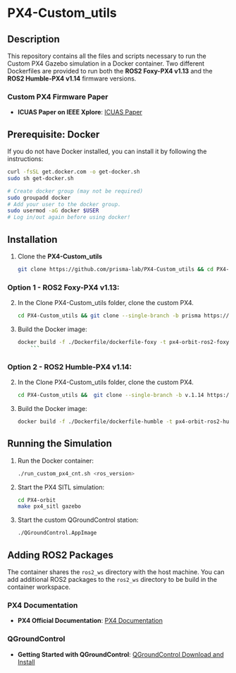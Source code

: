 
# PX4-Custom_utils

## Description
This repository contains all the files and scripts necessary to run the Custom PX4 Gazebo simulation in a Docker container. Two different Dockerfiles are provided to run both the **ROS2 Foxy-PX4 v1.13** and the **ROS2 Humble-PX4 v1.14** firmware versions.

### Custom PX4 Firmware Paper
- **ICUAS Paper on IEEE Xplore**: [ICUAS Paper](https://ieeexplore.ieee.org/document/10556938/)

## Prerequisite: Docker

If you do not have Docker installed, you can install it by following the instructions: 
```sh
curl -fsSL get.docker.com -o get-docker.sh
sudo sh get-docker.sh
```
``` sh
# Create docker group (may not be required)
sudo groupadd docker
# Add your user to the docker group.
sudo usermod -aG docker $USER
# Log in/out again before using docker!
```

## Installation
1. Clone the **PX4-Custom_utils**
   ```sh
   git clone https://github.com/prisma-lab/PX4-Custom_utils && cd PX4-Custom_utils
   ```

### Option 1 - ROS2 Foxy-PX4 v1.13:
2. In the Clone PX4-Custom_utils folder, clone the custom PX4.   
   ```sh
   cd PX4-Custom_utils && git clone --single-branch -b prisma https://github.com/fp018/PX4-orbit.git --recursive
   ```
3. Build the Docker image:
   ```sh
   docker build -f ./Dockerfile/dockerfile-foxy -t px4-orbit-ros2-foxy .
       ```
### Option 2 - ROS2 Humble-PX4 v1.14:

   2. In the Clone PX4-Custom_utils folder, clone the custom PX4.   
      ```sh
      cd PX4-Custom_utils &&  git clone --single-branch -b v.1.14 https://github.com/fp018/PX4-orbit.git --recursive
      ``` 
   3. Build the Docker image:
      ```sh
      docker build -f ./Dockerfile/dockerfile-humble -t px4-orbit-ros2-humble .
      ```
   
## Running the Simulation
1. Run the Docker container:
   ```sh
   ./run_custom_px4_cnt.sh <ros_version>
   ```
2. Start the PX4 SITL simulation:
   ```sh
   cd PX4-orbit 
   make px4_sitl gazebo
   ```
3. Start the custom QGroundControl station:
   ```sh
   ./QGroundControl.AppImage
   ```

## Adding ROS2 Packages

The container shares the `ros2_ws` directory with the host machine. You can add additional ROS2 packages to the `ros2_ws` directory to be build in the container workspace.


### PX4 Documentation
- **PX4 Official Documentation**: [PX4 Documentation](https://docs.px4.io/main/en/)

### QGroundControl
- **Getting Started with QGroundControl**: [QGroundControl Download and Install](https://docs.qgroundcontrol.com/master/en/qgc-user-guide/getting_started/download_and_install.html)





